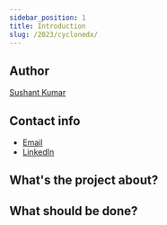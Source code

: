 ```yaml
---
sidebar_position: 1
title: Introduction
slug: /2023/cyclonedx/
---
```

<!--
SPDX-License-Identifier: CC-BY-SA-4.0

SPDX-FileCopyrightText: 2023 Sushant Kumar <sushantmishra02102002@gmail.com>
-->

## Author

[Sushant Kumar](https://github.com/its-sushant)

## Contact info

- [Email](mailto:updateme)
- [LinkedIn](https://linkedin.com/in/updateme)

## What's the project about?

## What should be done?
